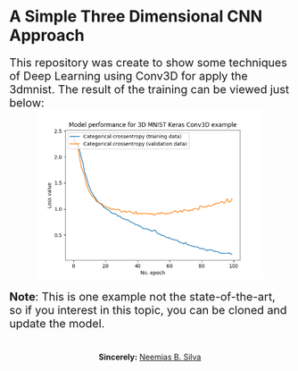 # A Simple Three Dimensional CNN Approach

<p style="font-size: 20px;">This repository was create to show some techniques of Deep Learning using Conv3D for apply the 3dmnist. The result of the training can be viewed just below:

<img style="display: block; margin-left: auto; margin-right:auto; width: 80%;" src="result.png">

<p style="font-size: 20px;"><b>Note</b>: This is one example not the state-of-the-art, so if you interest in this topic, you can be cloned and update the model.</p>


#

<p align="center"><b>Sincerely:</b> <a href="https://github.com/neemiasbsilva">Neemias B. Silva</a></p>

#